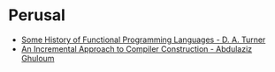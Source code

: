 
# Perusal

- [Some History of Functional Programming Languages - D. A. Turner](https://www.cs.kent.ac.uk/people/staff/dat/tfp12/tfp12.pdf)
- [An Incremental Approach to Compiler Construction - Abdulaziz Ghuloum](http://scheme2006.cs.uchicago.edu/11-ghuloum.pdf)




